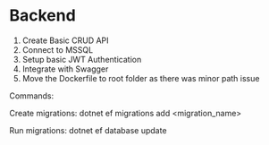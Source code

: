 # Backend
1. Create Basic CRUD API
2. Connect to MSSQL 
3. Setup basic JWT Authentication
4. Integrate with Swagger
5. Move the Dockerfile to root folder as there was minor path issue

Commands:

Create migrations:
dotnet ef migrations add <migration_name>

Run migrations:
dotnet ef database update
